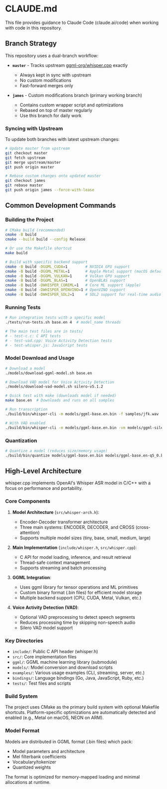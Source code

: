 # CLAUDE.md

This file provides guidance to Claude Code (claude.ai/code) when working with code in this repository.

## Branch Strategy

This repository uses a dual-branch workflow:

- **`master`** - Tracks upstream [ggml-org/whisper.cpp](https://github.com/ggml-org/whisper.cpp) exactly
  - Always kept in sync with upstream
  - No custom modifications
  - Fast-forward merges only

- **`james`** - Custom modifications branch (primary working branch)
  - Contains custom wrapper script and optimizations
  - Rebased on top of master regularly
  - Use this branch for daily work

### Syncing with Upstream

To update both branches with latest upstream changes:

```bash
# Update master from upstream
git checkout master
git fetch upstream
git merge upstream/master
git push origin master

# Rebase custom changes onto updated master
git checkout james
git rebase master
git push origin james --force-with-lease
```

## Common Development Commands

### Building the Project

```bash
# CMake build (recommended)
cmake -B build
cmake --build build --config Release

# Or use the Makefile shortcut
make build

# Build with specific backend support
cmake -B build -DGGML_CUDA=1        # NVIDIA GPU support
cmake -B build -DGGML_METAL=1       # Apple Metal support (macOS default)
cmake -B build -DGGML_VULKAN=1      # Vulkan GPU support
cmake -B build -DGGML_BLAS=1        # OpenBLAS support
cmake -B build -DWHISPER_COREML=1   # Core ML support (Apple)
cmake -B build -DWHISPER_OPENVINO=1 # OpenVINO support
cmake -B build -DWHISPER_SDL2=1     # SDL2 support for real-time audio
```

### Running Tests

```bash
# Run integration tests with a specific model
./tests/run-tests.sh base.en 4  # model_name threads

# The main test files are in tests/
# - test-c.c: C API tests
# - test-vad.cpp: Voice Activity Detection tests
# - test-whisper.js: JavaScript tests
```

### Model Download and Usage

```bash
# Download a model
./models/download-ggml-model.sh base.en

# Download VAD model for Voice Activity Detection
./models/download-vad-model.sh silero-v5.1.2

# Quick test with make (downloads model if needed)
make base.en  # Downloads and runs on all samples

# Run transcription
./build/bin/whisper-cli -m models/ggml-base.en.bin -f samples/jfk.wav

# With VAD enabled
./build/bin/whisper-cli -m models/ggml-base.en.bin -vm models/ggml-silero-v5.1.2.bin --vad -f samples/jfk.wav
```

### Quantization

```bash
# Quantize a model (reduces size/memory usage)
./build/bin/quantize models/ggml-base.en.bin models/ggml-base.en-q5_0.bin q5_0
```

## High-Level Architecture

whisper.cpp implements OpenAI's Whisper ASR model in C/C++ with a focus on performance and portability.

### Core Components

1. **Model Architecture** (`src/whisper-arch.h`):
   - Encoder-Decoder transformer architecture
   - Three main systems: ENCODER, DECODER, and CROSS (cross-attention)
   - Supports multiple model sizes (tiny, base, small, medium, large)

2. **Main Implementation** (`include/whisper.h`, `src/whisper.cpp`):
   - C API for model loading, inference, and result retrieval
   - Thread-safe context management
   - Supports streaming and batch processing

3. **GGML Integration**:
   - Uses ggml library for tensor operations and ML primitives
   - Custom binary format (.bin files) for efficient model storage
   - Multiple backend support (CPU, CUDA, Metal, Vulkan, etc.)

4. **Voice Activity Detection (VAD)**:
   - Optional VAD preprocessing to detect speech segments
   - Reduces processing time by skipping non-speech audio
   - Silero VAD model support

### Key Directories

- `include/`: Public C API header (whisper.h)
- `src/`: Core implementation files
- `ggml/`: GGML machine learning library (submodule)
- `models/`: Model conversion and download scripts
- `examples/`: Various usage examples (CLI, streaming, server, etc.)
- `bindings/`: Language bindings (Go, Java, JavaScript, Ruby, etc.)
- `tests/`: Test files and scripts

### Build System

The project uses CMake as the primary build system with optional Makefile shortcuts. Platform-specific optimizations are automatically detected and enabled (e.g., Metal on macOS, NEON on ARM).

### Model Format

Models are distributed in GGML format (.bin files) which pack:
- Model parameters and architecture
- Mel filterbank coefficients
- Vocabulary/tokenizer
- Quantized weights

The format is optimized for memory-mapped loading and minimal allocations at runtime.
